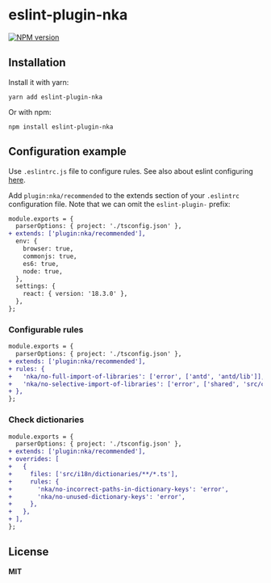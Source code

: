 # eslint-plugin-nka

[![NPM version](https://img.shields.io/npm/v/eslint-plugin-nka.svg?style=flat)](https://www.npmjs.com/package/eslint-plugin-nka)

## Installation

Install it with yarn:

```shell
yarn add eslint-plugin-nka
```

Or with npm:

```shell
npm install eslint-plugin-nka
```

## Configuration example

Use `.eslintrc.js` file to configure rules. See also about eslint configuring [here](https://eslint.org/docs/user-guide/configuring).

Add `plugin:nka/recommended` to the extends section of your `.eslintrc` configuration file. Note that we can omit the `eslint-plugin-` prefix:

```diff
module.exports = {
  parserOptions: { project: './tsconfig.json' },
+ extends: ['plugin:nka/recommended'],
  env: {
    browser: true,
    commonjs: true,
    es6: true,
    node: true,
  },
  settings: {
    react: { version: '18.3.0' },
  },
};
```

### Configurable rules

```diff
module.exports = {
  parserOptions: { project: './tsconfig.json' },
+ extends: ['plugin:nka/recommended'],
+ rules: {
+   'nka/no-full-import-of-libraries': ['error', ['antd', 'antd/lib']],
+   'nka/no-selective-import-of-libraries': ['error', ['shared', 'src/components/icons']],
+ },
};
```

### Check dictionaries

```diff
module.exports = {
  parserOptions: { project: './tsconfig.json' },
+ extends: ['plugin:nka/recommended'],
+ overrides: [
+   {
+     files: ['src/i18n/dictionaries/**/*.ts'],
+     rules: {
+       'nka/no-incorrect-paths-in-dictionary-keys': 'error',
+       'nka/no-unused-dictionary-keys': 'error',
+     },
+   },
+ ],
};
```

## License

**MIT**
